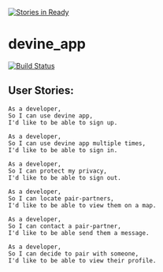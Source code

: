 [![Stories in Ready](https://badge.waffle.io/SocialList/devine_app.png?label=ready&title=Ready)](https://waffle.io/SocialList/devine_app)
# devine_app
[![Build Status](https://travis-ci.org/SocialList/devine_app.svg?branch=master)](https://travis-ci.org/SocialList/devine_app)

## User Stories:

```
As a developer,
So I can use devine app,
I'd like to be able to sign up.
```
```
As a developer,
So I can use devine app multiple times,
I'd like to be able to sign in.
```
```
As a developer,
So I can protect my privacy,
I'd like to be able to sign out.
```
```
As a developer,
So I can locate pair-partners,
I'd like to be able to view them on a map.
```
```
As a developer,
So I can contact a pair-partner,
I'd like to be able send them a message.
```
```
As a developer,
So I can decide to pair with someone,
I'd like to be able to view their profile.
```
